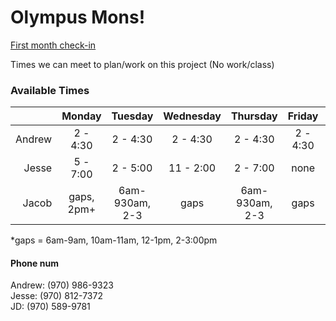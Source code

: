 # Olympus Mons!
[First month check-in](https://docs.google.com/document/d/1sTpp7F9J1Ctcb7ZwD6MobdIWmHpdO3_ZKOyTDphCcwc/edit?ts=5d8a39e0)

Times we can meet to plan/work on this project (No work/class)

### Available Times
|       | Monday | Tuesday | Wednesday | Thursday | Friday | Saturday | Sunday |
|------:|:------:|:-------:|:---------:|:--------:|:------:|:--------:|:-------|
| Andrew|2 - 4:30| 2 - 4:30| 2 - 4:30  | 2 - 4:30 |2 - 4:30|    Any   |   Any  | 
| Jesse |5 - 7:00| 2 - 5:00| 11 - 2:00 | 2 - 7:00 | none   | 8 - 3:00 |8 - 3:00|
| Jacob |gaps, 2pm+ |6am-930am, 2-3| gaps | 6am-930am, 2-3| gaps| Any | 6am - 10:30am, 7:30pm+|

*gaps = 6am-9am, 10am-11am, 12-1pm, 2-3:00pm
#### Phone num
Andrew: (970) 986-9323   <br>
Jesse: (970) 812-7372    <br>
JD: (970) 589-9781
